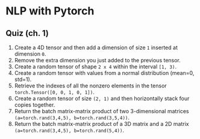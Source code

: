 # NLP with Pytorch

## Quiz  (ch. 1)

1. Create a 4D tensor and then add a dimension of size `1` inserted at dimension `0`.
1. Remove the extra dimension you just added to the previous tensor.
1. Create a random tensor of shape `2 x 4` within the interval `[1, 3)`.
1. Create a random tensor with values from a normal distribution (mean=0, std=1).
1. Retrieve the indexes of all the nonzero elements in the tensor `torch.Tensor([0, 0, 1, 0, 1])`.
1. Create a random tensor of size `(2, 1)` and then horizontally stack four copies together.
1. Return the batch matrix-matrix product of two 3-dimensional matrices `(a=torch.rand(3,4,5), b=torch.rand(3,5,4))`.
1. Return the batch matrix-matrix product of a 3D matrix and a 2D matrix `(a=torch.rand(3,4,5), b=torch.rand(5,4))`.
